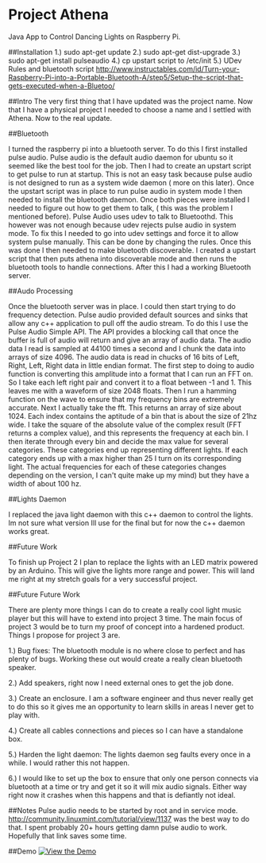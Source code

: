 # Project Athena
Java App to Control Dancing Lights on Raspberry Pi.

##Installation
1.) sudo apt-get update
2.) sudo apt-get dist-upgrade
3.) sudo apt-get install pulseaudio
4.) cp upstart script to /etc/init
5.) UDev Rules and bluetooth script http://www.instructables.com/id/Turn-your-Raspberry-Pi-into-a-Portable-Bluetooth-A/step5/Setup-the-script-that-gets-executed-when-a-Bluetoo/

##Intro
The very first thing that I have updated was the project name. Now that I have a physical project I needed to choose a name and I settled with Athena. Now to the real update.

##Bluetooth

I turned the raspberry pi into a bluetooth server. To do this I first installed pulse audio. Pulse audio is the default audio daemon for ubuntu so it seemed like the best tool for the job. Then I had to create an upstart script to get pulse to run at startup. This is not an easy task because pulse audio is not designed to run as a system wide daemon ( more on this later). Once the upstart script was in place to run pulse audio in system mode I then needed to install the bluetooth daemon. Once both pieces were installed I needed to figure out how to get them to talk, ( this was the problem I mentioned before). Pulse Audio uses udev to talk to Bluetoothd. This however was not enough because udev rejects pulse audio in system mode. To fix this I needed to go into udev settings and force it to allow system pulse manually. This can be done by changing the rules. Once this was done I then needed to make bluetooth discoverable. I created a upstart script that then puts athena into discoverable mode and then runs the bluetooth tools to handle connections. After this I had a working Bluetooth server. 

##Audo Processing

Once the bluetooth server was in place. I could then start trying to do frequency detection. Pulse audio provided default sources and sinks that allow any c++ application to pull off the audio stream. To do this I use the Pulse Audio Simple API. The API provides a blocking call that once the buffer is full of audio will return and give an array of audio data. The audio data I read is sampled at 44100 times a second and I chunk the data into arrays of size 4096. The audio data is read in chucks of 16 bits of Left, Right, Left, Right data in little endian format. The first step to doing to audio function is converting this amplitude into a format that I can run an FFT on. So I take each left right pair and convert it to a float between -1 and 1. This leaves me with a waveform of size 2048 floats. Then I run a hamming function on the wave to ensure that my frequency bins are extremely accurate. Next I actually take the fft. This returns an array of size about 1024. Each index contains the aptitude of a bin that is about the size of 21hz wide. I take the square of the absolute value of the complex result (FFT returns a complex value), and this represents the frequency at each bin. I then iterate through every bin and decide the max value for several categories. These categories end up representing different lights. If each category ends up with a max higher than 25 I turn on its corresponding light. The actual frequencies for each of these categories changes depending on the version, I can't quite make up my mind) but they have a width of about 100 hz. 

##Lights Daemon

I replaced the java light daemon with this c++ daemon to control the lights. Im not sure what version Ill use for the final but for now the c++ daemon works great. 

 
##Future Work

To finish up Project 2 I plan to replace the lights with an LED matrix powered by an Arduino. This will give the lights more range and power. This will land me right at my stretch goals for a very successful project. 

##Future Future Work

There are plenty more things I can do to create a really cool light music player but this will have to extend into project 3 time. The main focus of project 3 would be to turn my proof of concept into a hardened product. Things I propose for project 3 are.

1.) Bug fixes: The bluetooth module is no where close to perfect and has plenty of bugs. Working these out would create a really clean bluetooth speaker.

2.) Add speakers, right now I need external ones to get the job done.

3.) Create an enclosure. I am a software engineer and thus never really get to do this so it gives me an opportunity to learn skills in areas I never get to play with.

4.) Create all cables connections and pieces so I can have a standalone box. 

5.) Harden the light daemon: The lights daemon seg faults every once in a while. I would rather this not happen.

6.) I would like to set up the box to ensure that only one person connects via bluetooth at a time or try and get it so it will mix audio signals. Either way right now it crashes when this happens and that is defiantly not ideal. 

##Notes
Pulse audio needs to be started by root and in service mode. 
http://community.linuxmint.com/tutorial/view/1137 was the best way to do that. I spent probably 20+ hours getting damn pulse audio to work. Hopefully that link saves some time. 

##Demo
[![View the Demo](https://www.youtube.com/watch?v=sox-BuRqf5I/0.jpg)](https://www.youtube.com/watch?v=sox-BuRqf5I)
